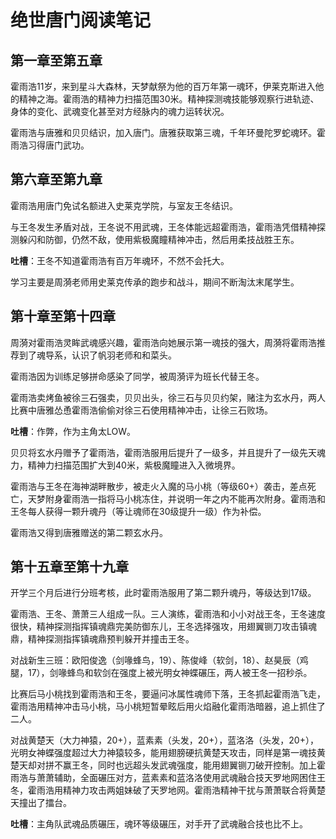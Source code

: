 # 绝世唐门阅读笔记

## 第一章至第五章

霍雨浩11岁，来到星斗大森林，天梦献祭为他的百万年第一魂环，伊莱克斯进入他的精神之海。霍雨浩的精神力扫描范围30米。精神探测魂技能够观察行进轨迹、身体的变化、武魂变化甚至对方经脉内的魂力运转状况。

霍雨浩与唐雅和贝贝结识，加入唐门。唐雅获取第三魂，千年环曼陀罗蛇魂环。霍雨浩习得唐门武功。

## 第六章至第九章

霍雨浩用唐门免试名额进入史莱克学院，与室友王冬结识。

与王冬发生矛盾对战，王冬说不用武魂，王冬体能远超霍雨浩，霍雨浩凭借精神探测躲闪和防御，仍然不敌，使用紫极魔瞳精神冲击，然后用柔技战胜王东。

**吐槽**：王冬不知道霍雨浩有百万年魂环，不然不会托大。

学习主要是周漪老师用史莱克传承的跑步和战斗，期间不断淘汰末尾学生。

## 第十章至第十四章

周漪对霍雨浩灵眸武魂感兴趣，霍雨浩向她展示第一魂技的强大，周漪将霍雨浩推荐到了魂导系，认识了帆羽老师和和菜头。

霍雨浩因为训练足够拼命感染了同学，被周漪评为班长代替王冬。

霍雨浩卖烤鱼被徐三石强卖，贝贝出头，徐三石与贝贝约架，赌注为玄水丹，两人比赛中唐雅怂恿霍雨浩偷偷对徐三石使用精神冲击，让徐三石败场。

**吐槽**：作弊，作为主角太LOW。

贝贝将玄水丹赠予了霍雨浩，霍雨浩服用后提升了一级多，并且提升了一级先天魂力，精神力扫描范围扩大到40米，紫极魔瞳进入入微境界。

霍雨浩与王冬在海神湖畔散步，被走火入魔的马小桃（等级60+）袭击，差点死亡，天梦附身霍雨浩一指将马小桃冻住，并说明一年之内不能再次附身。霍雨浩和王冬每人获得一颗升魂丹（等让魂师在30级提升一级）作为补偿。

霍雨浩又得到唐雅赠送的第二颗玄水丹。

## 第十五章至第十九章

开学三个月后进行分班考核，此时霍雨浩服用了第二颗升魂丹，等级达到17级。

霍雨浩、王冬、萧萧三人组成一队。三人演练，霍雨浩和小小对战王冬，王冬速度很快，精神探测指挥镇魂鼎完美防御东儿，王冬选择强攻，用翅翼铡刀攻击镇魂鼎，精神探测指挥镇魂鼎预判躲开并撞击王冬。

对战新生三班：欧阳俊逸（剑喙蜂鸟，19）、陈俊峰（软剑，18）、赵昊辰（鸡腿，17），剑喙蜂鸟和软剑在强度上被光明女神蝶碾压，两人被王冬一招秒杀。

比赛后马小桃找到霍雨浩和王冬，要逼问冰属性魂师下落，王冬抓起霍雨浩飞走，霍雨浩用精神冲击马小桃，马小桃短暂晕眩后用火焰融化霍雨浩暗器，追上抓住了二人。

对战黄楚天（大力神猿，20+），蓝素素（头发，20+），蓝洛洛（头发，20+），光明女神蝶强度超过大力神猿较多，能用翅膀硬抗黄楚天攻击，同样是第一魂技黄楚天却对拼不赢王冬，同时也远超头发武魂强度，能用翅翼铡刀破开控制。加上霍雨浩与萧萧辅助，全面碾压对方，蓝素素和蓝洛洛使用武魂融合技天罗地网困住王冬，霍雨浩用精神力攻击两姐妹破了天罗地网。霍雨浩精神干扰与萧萧联合将黄楚天撞出了擂台。

**吐槽**：主角队武魂品质碾压，魂环等级碾压，对手开了武魂融合技也比不上。